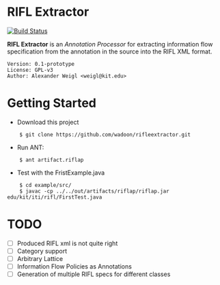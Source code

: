 RIFL Extractor
==============

[![Build Status](https://travis-ci.org/wadoon/riflextractor.svg?branch=master)](https://travis-ci.org/wadoon/riflextractor)

**RIFL Extractor** is an *Annotation Processor* for extracting information flow specification from the annotation in the source
 into the RIFL XML format. 
 
    Version: 0.1-prototype
    License: GPL-v3
    Author: Alexander Weigl <weigl@kit.edu>
 
 
Getting Started
===============

* Download this project

```    
    $ git clone https://github.com/wadoon/rifleextractor.git
```
   
* Run ANT:

```    
    $ ant artifact.riflap
```         
* Test with the FristExample.java

```    
    $ cd example/src/
    $ javac -cp ../../out/artifacts/riflap/riflap.jar edu/kit/iti/rifl/FirstTest.java
```    

TODO 
====

* [ ] Produced RIFL xml is not quite right
* [ ] Category support
* [ ] Arbitrary Lattice
* [ ] Information Flow Policies as Annotations
* [ ] Generation of multiple RIFL specs for different classes

